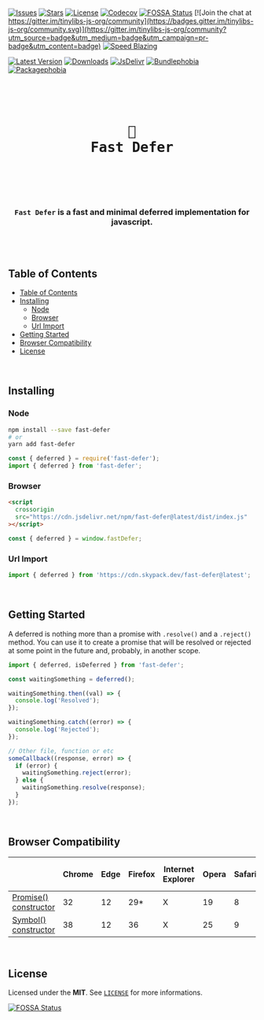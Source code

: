 <br />

[![Issues](https://img.shields.io/github/issues/arthurfiorette/tinylibs?logo=github&label=Issues)](https://github.com/arthurfiorette/tinylibs/issues)
[![Stars](https://img.shields.io/github/stars/arthurfiorette/tinylibs?logo=github&label=Stars)](https://github.com/arthurfiorette/tinylibs/stargazers)
[![License](https://img.shields.io/github/license/arthurfiorette/tinylibs?logo=githu&label=License)](https://github.com/arthurfiorette/tinylibs/blob/main/LICENSE)
[![Codecov](https://codecov.io/gh/arthurfiorette/tinylibs/branch/main/graph/badge.svg?token=ML0KGCU0VM)](https://codecov.io/gh/arthurfiorette/tinylibs)
[![FOSSA Status](https://app.fossa.com/api/projects/git%2Bgithub.com%2Farthurfiorette%2Ftinylibs.svg?type=shield)](https://app.fossa.com/projects/git%2Bgithub.com%2Farthurfiorette%2Ftinylibs?ref=badge_shield)
[![Join the chat at https://gitter.im/tinylibs-js-org/community](https://badges.gitter.im/tinylibs-js-org/community.svg)](https://gitter.im/tinylibs-js-org/community?utm_source=badge&utm_medium=badge&utm_campaign=pr-badge&utm_content=badge)
[![Speed Blazing](https://img.shields.io/badge/speed-blazing%20%F0%9F%94%A5-brightgreen.svg)](https://twitter.com/acdlite/status/974390255393505280)

[![Latest Version](https://img.shields.io/npm/v/fast-defer)](https://www.npmjs.com/package/fast-defer)
[![Downloads](https://img.shields.io/npm/dw/fast-defer)](https://www.npmjs.com/package/fast-defer)
[![JsDelivr](https://data.jsdelivr.com/v1/package/npm/fast-defer/badge?style=rounded)](https://www.jsdelivr.com/package/npm/fast-defer)
[![Bundlephobia](https://img.shields.io/bundlephobia/minzip/fast-defer/latest?style=flat)](https://bundlephobia.com/package/fast-defer@latest)
[![Packagephobia](https://packagephobia.com/badge?p=fast-defer@latest)](https://packagephobia.com/result?p=fast-defer@latest)

<br />

<div align="center">
  <pre>
  <h1>🏃<br />Fast Defer</h1>
  </pre>
  <br />
</div>

<h3 align="center">
  <code>Fast Defer</code> is a fast and minimal deferred implementation for javascript.
  <br />
  <br />
</h3>

<br />

## Table of Contents

- [Table of Contents](#table-of-contents)
- [Installing](#installing)
  - [Node](#node)
  - [Browser](#browser)
  - [Url Import](#url-import)
- [Getting Started](#getting-started)
- [Browser Compatibility](#browser-compatibility)
- [License](#license)

<br />

## Installing

### Node

```sh
npm install --save fast-defer
# or
yarn add fast-defer
```

```js
const { deferred } = require('fast-defer');
import { deferred } from 'fast-defer';
```

### Browser

```html
<script
  crossorigin
  src="https://cdn.jsdelivr.net/npm/fast-defer@latest/dist/index.js"
></script>
```

```js
const { deferred } = window.fastDefer;
```

### Url Import

```ts
import { deferred } from 'https://cdn.skypack.dev/fast-defer@latest';
```

<br />

## Getting Started

A deferred is nothing more than a promise with `.resolve()` and a `.reject()` method. You
can use it to create a promise that will be resolved or rejected at some point in the
future and, probably, in another scope.

```js
import { deferred, isDeferred } from 'fast-defer';

const waitingSomething = deferred();

waitingSomething.then((val) => {
  console.log('Resolved');
});

waitingSomething.catch((error) => {
  console.log('Rejected');
});

// Other file, function or etc
someCallback((response, error) => {
  if (error) {
    waitingSomething.reject(error);
  } else {
    waitingSomething.resolve(response);
  }
});
```

<br />

## Browser Compatibility

|                                                                                                                                         | Chrome | Edge | Firefox | Internet Explorer | Opera | Safari | Node.js | Deno | WebView Android | Chrome Android | Firefox for Android | Opera Android | Safari on iOS | Samsung Internet |
| --------------------------------------------------------------------------------------------------------------------------------------- | ------ | ---- | ------- | ----------------- | ----- | ------ | ------- | ---- | --------------- | -------------- | ------------------- | ------------- | ------------- | ---------------- |
| [Promise() constructor](https://developer.mozilla.org/en-US/docs/Web/JavaScript/Reference/Global_Objects/Promise#browser_compatibility) | 32     | 12   | 29\*    | X                 | 19    | 8      | 0.12    | 1.0  | 4.4.3           | 32             | 29\*                | 19            | 8\*           | 2.0              |
| [Symbol() constructor](https://developer.mozilla.org/en-US/docs/Web/JavaScript/Reference/Global_Objects/Symbol#browser_compatibility)   | 38     | 12   | 36      | X                 | 25    | 9      | 0.12    | 1.0  | 38              | 38             | 36                  | 25            | 9             | 3.0              |

<br />

## License

Licensed under the **MIT**. See [`LICENSE`](LICENSE) for more informations.

[![FOSSA Status](https://app.fossa.com/api/projects/git%2Bgithub.com%2Farthurfiorette%2Ftinylibs.svg?type=small)](https://app.fossa.com/projects/git%2Bgithub.com%2Farthurfiorette%2Ftinylibs?ref=badge_small)

<br />
